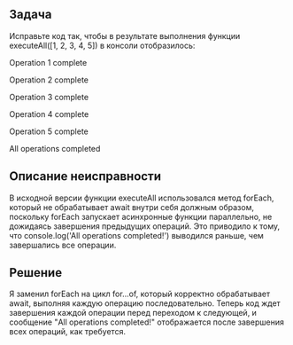 ## Задача

Исправьте код так, чтобы в результате выполнения функции executeAll([1, 2, 3, 4, 5]) в консоли отобразилось:

Operation 1 complete

Operation 2 complete

Operation 3 complete

Operation 4 complete

Operation 5 complete

All operations completed

## Описание неисправности

В исходной версии функции executeAll использовался метод forEach, который не обрабатывает await внутри себя должным образом, поскольку forEach запускает асинхронные функции параллельно, не дожидаясь завершения предыдущих операций. Это приводило к тому, что console.log('All operations completed!') выводился раньше, чем завершались все операции.

## Решение

Я заменил forEach на цикл for...of, который корректно обрабатывает await, выполняя каждую операцию последовательно. Теперь код ждет завершения каждой операции перед переходом к следующей, и сообщение "All operations completed!" отображается после завершения всех операций, как требуется.